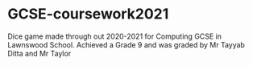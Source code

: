 # GCSE-coursework2021
Dice game made through out 2020-2021 for Computing GCSE in Lawnswood School. Achieved a Grade 9 and was graded by Mr Tayyab Ditta and Mr Taylor
